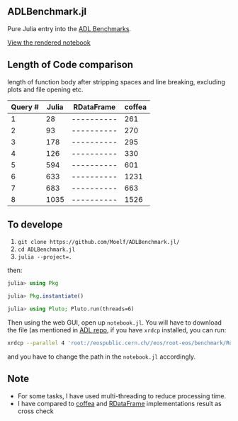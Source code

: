 ## ADLBenchmark.jl
Pure Julia entry into the [ADL Benchmarks](https://github.com/iris-hep/adl-benchmarks-index).

[View the rendered notebook](https://moelf.github.io/ADLBenchmark.jl/)

## Length of Code comparison
length of function body after stripping spaces and line breaking, excluding plots and file opening etc.

| Query # | Julia | RDataFrame | coffea |
|-------- |-------| ---------- | ------ |
| 1 |28| ---------- | 261 |
| 2 |93| ---------- | 270 |
| 3 |178| ---------- | 295 |
| 4 |126| ---------- | 330 |
| 5 |594| ---------- | 601 |
| 6 |633| ---------- | 1231 |
| 7 |683| ---------- | 663 |
| 8 |1035| ---------- | 1526 |


## To develope
1. `git clone https://github.com/Moelf/ADLBenchmark.jl/`
2. `cd ADLBenchmark.jl`
3. `julia --project=.`

then:
```julia
julia> using Pkg

julia> Pkg.instantiate()

julia> using Pluto; Pluto.run(threads=6)
```

Then using the web GUI, open up `notebook.jl`. You will have to download the file (as mentioned in [ADL repo](https://github.com/iris-hep/adl-benchmarks-index/blob/master/README.md#input-data-files),
if you have `xrdcp` installed, you can run:
```bash
xrdcp --parallel 4 'root://eospublic.cern.ch//eos/root-eos/benchmark/Run2012B_SingleMu.root' ./
```

and you have to change the path in the `notebook.jl` accordingly.

## Note
- For some tasks, I have used multi-threading to reduce processing time.
- I have compared to [coffea](https://github.com/CoffeaTeam/coffea-benchmarks/tree/master) and [RDataFrame](https://github.com/root-project/opendata-benchmarks)
implementations result as cross check 
